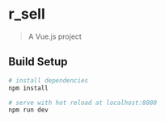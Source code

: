 # r_sell

> A Vue.js project

## Build Setup

``` bash
# install dependencies
npm install

# serve with hot reload at localhost:8080
npm run dev

```
